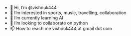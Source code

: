 - 👋 Hi, I’m @vishnuk444
- 👀 I’m interested in sports, music, travelling, collaboration
- 🌱 I’m currently learning AI
- 💞️ I’m looking to collaborate on python
- 📫 How to reach me vishnuk444 at gmail dot com

<!---
vishnuk444/vishnuk444 is a ✨ special ✨ repository because its `README.md` (this file) appears on your GitHub profile.
You can click the Preview link to take a look at your changes.
--->
